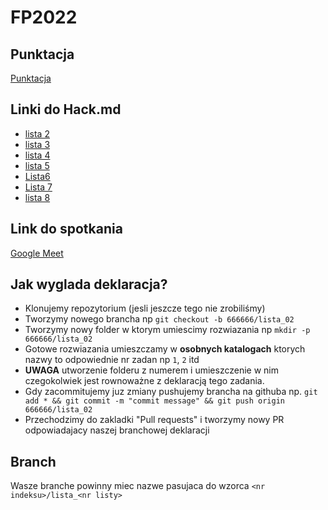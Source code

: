 # FP2022

## Punktacja

[Punktacja](points.md)

## Linki do Hack.md

- [lista 2](https://hackmd.io/n3PDESuQRqerXNGPm6ZEuQ)
- [lista 3](https://hackmd.io/ubxCRB5UROqu1ZCUn5vYCw)
- [lista 4](https://hackmd.io/WMlK86sRTZKdaoojgTHEcA)
- [lista 5](https://hackmd.io/itbyQUFKSo68b1vOqdeseA)
- [Lista6](https://hackmd.io/BzBNxwE_TZOUkU_E0EbWug)
- [Lista 7](https://hackmd.io/_IVrUws1QRekAJEyCy9LCg)
- [lista 8](https://hackmd.io/dcAvZXhiQJ6cnJGUj5ZXEQ)

## Link do spotkania

[Google Meet](https://meet.google.com/zse-gjvv-nin)

## Jak wyglada deklaracja?

- Klonujemy repozytorium (jesli jeszcze tego nie zrobiliśmy)
- Tworzymy nowego brancha np `git checkout -b 666666/lista_02`
- Tworzymy nowy folder w ktorym umiescimy rozwiazania np `mkdir -p 666666/lista_02`
- Gotowe rozwiazania umieszczamy w **osobnych katalogach** ktorych nazwy to odpowiednie nr zadan np `1`, `2` itd
- **UWAGA** utworzenie folderu z numerem i umieszczenie w nim czegokolwiek jest rownoważne z deklaracją tego zadania.
- Gdy zacommitujemy juz zmiany pushujemy brancha na githuba np. `git add * && git commit -m "commit message" && git push origin 666666/lista_02`
- Przechodzimy do zakladki "Pull requests" i tworzymy nowy PR odpowiadajacy naszej branchowej deklaracji

## Branch

Wasze branche powinny miec nazwe pasujaca do wzorca `<nr indeksu>/lista_<nr listy>`
